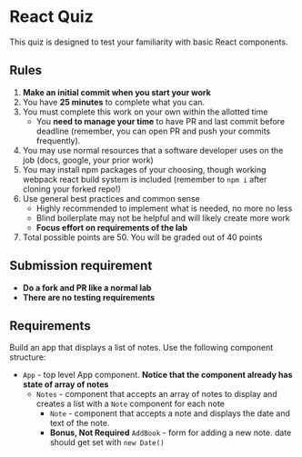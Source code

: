 # React Quiz

This quiz is designed to test your familiarity with basic React components.

## Rules

1. **Make an initial commit when you start your work**
1. You have **25 minutes** to complete what you can.
1. You must complete this work on your own within the allotted time
    * You **need to manage your time** to have PR and last commit before deadline (remember, you can
    open PR and push your commits frequently).
1. You may use normal resources that a software developer uses on the job (docs, google, your prior work)
1. You may install npm packages of your choosing, though working webpack react build system is included 
(remember to `npm i` after cloning your forked repo!)
1. Use general best practices and common sense
    * Highly recommended to implement what is needed, no more no less
    * Blind boilerplate may not be helpful and will likely create more work
    * **Focus effort on requirements of the lab**
1. Total possible points are 50. You will be graded out of 40 points

## Submission requirement

* **Do a fork and PR like a normal lab**
* **There are no testing requirements**

## Requirements

Build an app that displays a list of notes. Use the following component structure:

* `App` - top level App component. **Notice that the component already has state of array of notes**
  * `Notes` - component that accepts an array of notes to display and creates a list with a `Note` component for each note
    * `Note` - component that accepts a note and displays the date and 
    text of the note.
    * **Bonus, Not Required** `AddBook` - form for adding a new note.
    date should get set with `new Date()`
    
